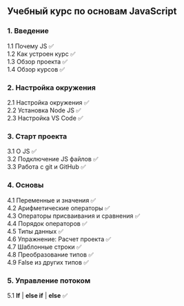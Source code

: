 ## Учебный курс по основам JavaScript

### 1. Введение

1.1 Почему JS ✅  
1.2 Как устроен курс ✅  
1.3 Обзор проекта ✅  
1.4 Обзор курсов ✅

### 2. Настройка окружения

2.1 Настройка окружения ✅  
2.2 Установка Node JS ✅  
2.3 Настройка VS Code ✅

### 3. Старт проекта

3.1 О JS ✅  
3.2 Подключение JS файлов ✅  
3.3 Работа с git и GitHub ✅

### 4. Основы

4.1 Переменные и значения ✅  
4.2 Арифметические операторы ✅  
4.3 Операторы присваивания и сравнения ✅  
4.4 Порядок операторов ✅  
4.5 Типы данных ✅  
4.6 Упражнение: Расчет проекта ✅  
4.7 Шаблонные строки ✅  
4.8 Преобразование типов ✅  
4.9 False из других типов ✅

### 5. Управление потоком

5.1 **If** | **else if** | **else** ✅
